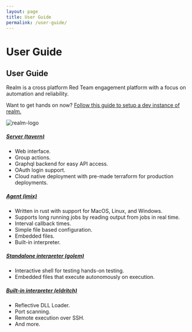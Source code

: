 ```yaml
---
layout: page
title: User Guide
permalink: /user-guide/
---
```


# User Guide

## User Guide
Realm is a cross platform Red Team engagement platform with a focus on automation and reliability. 

Want to get hands on now?  <a href="{{ '/user-guide/getting-started' | prepend: site.baseurl }}">Follow this guide to setup a dev instance of realm.</a>

![realm-logo](/assets/img/realm_create_job.png)

<h5><a href="{{ '/user-guide/tavern' | prepend: site.baseurl }}">Server (tavern)</a></h5>
<ul>
<li>Web interface.</li>
<li>Group actions.</li>
<li>Graphql backend for easy API access.</li>
<li>OAuth login support.</li>
<li>Cloud native deployment with pre-made terraform for production deployments.</li>
</ul>

<h5><a href="{{ '/user-guide/imix' | prepend: site.baseurl }}">Agent (imix)</a></h5>
<ul>
<li>Written in rust with support for MacOS, Linux, and Windows.</li>
<li>Supports long running jobs by reading output from jobs in real time.</li>
<li>Interval callback times.</li>
<li>Simple file based configuration.</li>
<li>Embedded files.</li>
<li>Built-in interpreter.</li>
</ul>

<h5><a href="{{ '/user-guide/golem' | prepend: site.baseurl }}">Standalone interpreter (golem)</a></h5>
<ul>
<li>Interactive shell for testing hands-on testing.</li>
<li>Embedded files that execute autonomously on execution.</li>
</ul>

<h5><a href="{{ '/user-guide/eldritch' | prepend: site.baseurl }}">Built-in interpreter (eldritch)</a></h5>
<ul>
<li>Reflective DLL Loader.</li>
<li>Port scanning.</li>
<li>Remote execution over SSH.</li>
<li>And more.</li>
</ul>

